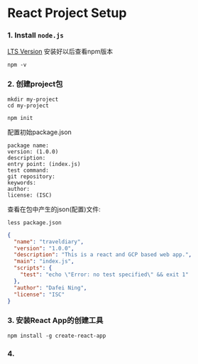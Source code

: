 # React Project Setup

### 1. Install `node.js`
[LTS Version](https://nodejs.org)
安装好以后查看npm版本
```
npm -v
```
### 2. 创建project包
```
mkdir my-project
cd my-project

npm init
```
配置初始package.json
```
package name:
version: (1.0.0) 
description:
entry point: (index.js) 
test command: 
git repository: 
keywords: 
author:
license: (ISC)
```
查看在包中产生的json(配置)文件:
```
less package.json
```
```JSON
{
  "name": "traveldiary",
  "version": "1.0.0",
  "description": "This is a react and GCP based web app.",
  "main": "index.js",
  "scripts": {
    "test": "echo \"Error: no test specified\" && exit 1"
  },
  "author": "Dafei Ning",
  "license": "ISC"
}
```
### 3. 安装React App的创建工具
```
npm install -g create-react-app
```
### 4. 
